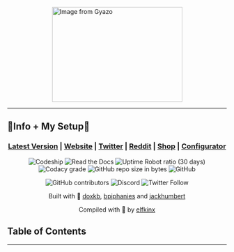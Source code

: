 <p><a href="https://gyazo.com/c16926425ba0d8e454c95c16e94c9818"><img src="https://i.gyazo.com/c16926425ba0d8e454c95c16e94c9818.png" alt="Image from Gyazo" width="299" style="display: block; margin-left: auto; margin-right: auto;" height="218" /></a></p>
<hr />
<h2 align: center>💙Info + My Setup💙</h2>
<h3 style="text-align: center;"><a href="https://configure.ergodox-ez.com/layouts/KBOw/latest/0">Latest Version</a> |&nbsp;<a href="https://ergodox-ez.com/">Website</a> | <a href="https://twitter.com/ergodoxez">Twitter</a> | <a href="https://www.reddit.com/r/ergodox/">Reddit</a> | <a href="https://ergodox-ez.com/pages/customize">Shop</a> | <a href="https://configure.ergodox-ez.com/layouts/default/latest/0">Configurator</a></h3>
<p style="text-align: center;"><img alt="Codeship" src="https://img.shields.io/codeship/b9aa7070-2040-0137-f6c2-1e2b4f29ab56.svg?label=build&amp;logo=codeship&amp;style=for-the-badge" /> <img alt="Read the Docs" src="https://img.shields.io/readthedocs/ergodox.svg?logo=github&amp;style=for-the-badge" /> <img alt="Uptime Robot ratio (30 days)" src="https://img.shields.io/uptimerobot/ratio/m782080821-e4f43c6ecab13524d299c154.svg?logo=cloudflare&amp;logoColor=white&amp;style=for-the-badge" /> <img alt="Codacy grade" src="https://img.shields.io/codacy/grade/182637fd6f08472da92a7ea25100c6ef.svg?logo=codacy&amp;style=for-the-badge" /> <img alt="GitHub repo size in bytes" src="https://img.shields.io/github/repo-size/elfkinx/ergodox.svg?color=green&amp;logo=github&amp;style=for-the-badge" /> <img alt="GitHub" src="https://img.shields.io/github/license/elfkinx/ergodox.svg?color=green&amp;logo=eclipse&amp;style=for-the-badge" /></p>
<p style="text-align: center;"><img alt="GitHub contributors" src="https://img.shields.io/github/contributors/elfkinx/ergodox.svg?color=green&amp;logo=github&amp;style=for-the-badge" /> <img alt="Discord" src="https://img.shields.io/discord/440868230475677696.svg?logo=discord&amp;style=for-the-badge" /> <img alt="Twitter Follow" src="https://img.shields.io/twitter/follow/liamghealy.svg?logo=twitter&amp;logoColor=white&amp;style=for-the-badge" /></p>
<p style="text-align: center;">Built with&nbsp;💙 <a href="https://github.com/doxkb">doxkb</a>, <a href="http://bathroomepiphanies.com/">bpiphanies</a>&nbsp;and&nbsp;<a href="https://github.com/jackhumbert">jackhumbert</a></p>
<p style="text-align: center;">Compiled with&nbsp;💙 by <a href="https://github.com/elfkinx">elfkinx</a></p>
<h2 style="text-align: left;">Table of Contents</h2>
<hr />
<p></p>
